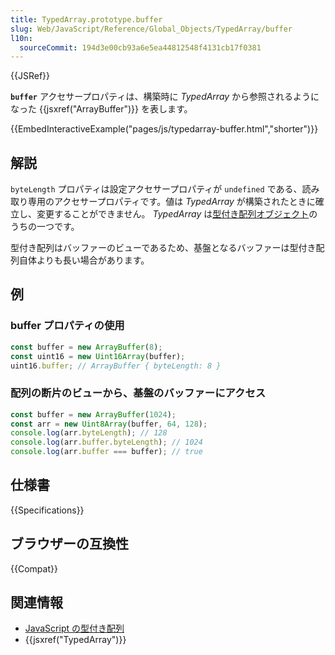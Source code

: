 ```yaml
---
title: TypedArray.prototype.buffer
slug: Web/JavaScript/Reference/Global_Objects/TypedArray/buffer
l10n:
  sourceCommit: 194d3e00cb93a6e5ea44812548f4131cb17f0381
---
```


{{JSRef}}

**`buffer`** アクセサープロパティは、構築時に _TypedArray_ から参照されるようになった {{jsxref("ArrayBuffer")}} を表します。

{{EmbedInteractiveExample("pages/js/typedarray-buffer.html","shorter")}}

## 解説

`byteLength` プロパティは設定アクセサープロパティが `undefined` である、読み取り専用のアクセサープロパティです。値は _TypedArray_ が構築されたときに確立し、変更することができません。 _TypedArray_ は[型付き配列オブジェクト](/ja/docs/Web/JavaScript/Reference/Global_Objects/TypedArray#typedarray_オブジェクト)のうちの一つです。

型付き配列はバッファーのビューであるため、基盤となるバッファーは型付き配列自体よりも長い場合があります。

## 例

### buffer プロパティの使用

```js
const buffer = new ArrayBuffer(8);
const uint16 = new Uint16Array(buffer);
uint16.buffer; // ArrayBuffer { byteLength: 8 }
```

### 配列の断片のビューから、基盤のバッファーにアクセス

```js
const buffer = new ArrayBuffer(1024);
const arr = new Uint8Array(buffer, 64, 128);
console.log(arr.byteLength); // 128
console.log(arr.buffer.byteLength); // 1024
console.log(arr.buffer === buffer); // true
```

## 仕様書

{{Specifications}}

## ブラウザーの互換性

{{Compat}}

## 関連情報

- [JavaScript の型付き配列](/ja/docs/Web/JavaScript/Typed_arrays)
- {{jsxref("TypedArray")}}
